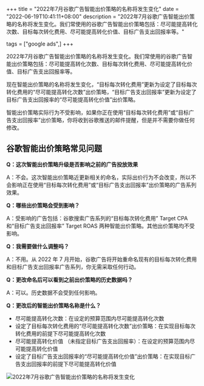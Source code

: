 +++
title = "2022年7月谷歌广告智能出价策略的名称将发生变化"
date = "2022-06-19T10:41:11+08:00"
description = "2022年7月谷歌广告智能出价策略的名称将发生变化。我们常使用的谷歌广告智能出价策略包括：尽可能提高转化次数、目标每次转化费用、尽可能提高转化价值、目标广告支出回报率等。"

tags = ["google ads",]
+++

2022年7月谷歌广告智能出价策略的名称将发生变化。我们常使用的谷歌广告智能出价策略包括：尽可能提高转化次数、目标每次转化费用、尽可能提高转化价值、目标广告支出回报率等。

现在智能出价策略的名称将发生变化，“目标每次转化费用”更新为设定了目标每次转化费用的“尽可能提高转化次数”出价策略，“目标广告支出回报率”更新为设定了目标广告支出回报率的“尽可能提高转化价值”出价策略。

智能出价策略实际行为不受影响，如果你正在使用“目标每次转化费用”或“目标广告支出回报率”出价策略，你将收到谷歌推送的邮件提醒，但是并不需要你做任何修改。

<!--more-->

## 谷歌智能出价策略常见问题

**Q：这次智能出价策略升级是否影响之前的广告投放效果**

A：不会。这次智能出价策略近更新相关的命名，实际出价行为不会改变，所以不会影响正在使用“目标每次转化费用”或“目标广告支出回报率”出价策略的广告系列效果。

**Q：哪些出价策略会受到影响？**

A：受影响的广告包括：谷歌搜索广告系列的“目标每次转化费用” Target CPA 和“目标广告支出回报率” Target ROAS 两种智能出价策略。其他出价策略均不受影响。

**Q：我需要做什么调整吗？**

A：不用。从 2022 年 7 月开始，谷歌广告将开始重命名现有的目标每次转化费用和目标广告支出回报率广告系列，你无需采取任何行动。

**Q：更改命名后可以看到之前出价策略的历史数据吗？**

A：可以。历史数据不会受到任何影响。

**Q：更改后的智能出价策略名称是什么？**

* 尽可能提高转化次数：在设定的预算范围内尽可能提高转化次数
* 设定了目标每次转化费用的“尽可能提高转化次数”出价策略：在实现目标每次转化费用的前提下尽可能提高转化次数
* 尽可能提高转化价值
（未指定目标广告支出回报率）：在设定的预算范围内尽可能提高转化价值
* 设定了目标广告支出回报率的“尽可能提高转化价值”出价策略：在实现目标广告支出回报率的前提下尽可能提高转化价值

![2022年7月谷歌广告智能出价策略的名称将发生变化](/images/2022/0619-2022年7月谷歌广告智能出价策略的名称将发生变化.jpg)
